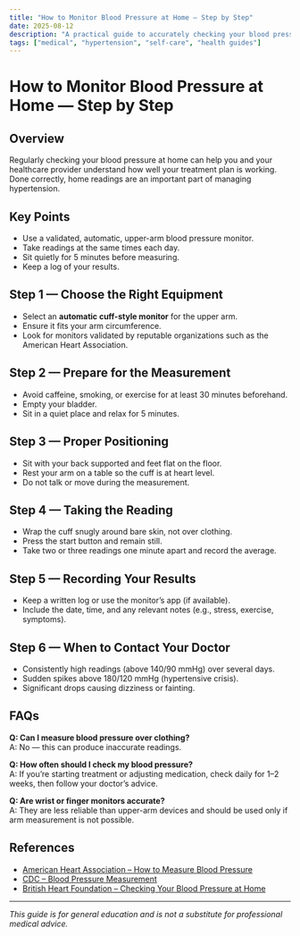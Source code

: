 ```yaml
---
title: "How to Monitor Blood Pressure at Home — Step by Step"
date: 2025-08-12
description: "A practical guide to accurately checking your blood pressure at home."
tags: ["medical", "hypertension", "self-care", "health guides"]
---
```


# How to Monitor Blood Pressure at Home — Step by Step

## Overview
Regularly checking your blood pressure at home can help you and your healthcare provider understand how well your treatment plan is working. Done correctly, home readings are an important part of managing hypertension.

## Key Points
- Use a validated, automatic, upper-arm blood pressure monitor.
- Take readings at the same times each day.
- Sit quietly for 5 minutes before measuring.
- Keep a log of your results.

## Step 1 — Choose the Right Equipment
- Select an **automatic cuff-style monitor** for the upper arm.
- Ensure it fits your arm circumference.
- Look for monitors validated by reputable organizations such as the American Heart Association.

## Step 2 — Prepare for the Measurement
- Avoid caffeine, smoking, or exercise for at least 30 minutes beforehand.
- Empty your bladder.
- Sit in a quiet place and relax for 5 minutes.

## Step 3 — Proper Positioning
- Sit with your back supported and feet flat on the floor.
- Rest your arm on a table so the cuff is at heart level.
- Do not talk or move during the measurement.

## Step 4 — Taking the Reading
- Wrap the cuff snugly around bare skin, not over clothing.
- Press the start button and remain still.
- Take two or three readings one minute apart and record the average.

## Step 5 — Recording Your Results
- Keep a written log or use the monitor’s app (if available).
- Include the date, time, and any relevant notes (e.g., stress, exercise, symptoms).

## Step 6 — When to Contact Your Doctor
- Consistently high readings (above 140/90 mmHg) over several days.
- Sudden spikes above 180/120 mmHg (hypertensive crisis).
- Significant drops causing dizziness or fainting.

## FAQs

**Q: Can I measure blood pressure over clothing?**  
A: No — this can produce inaccurate readings.

**Q: How often should I check my blood pressure?**  
A: If you’re starting treatment or adjusting medication, check daily for 1–2 weeks, then follow your doctor’s advice.

**Q: Are wrist or finger monitors accurate?**  
A: They are less reliable than upper-arm devices and should be used only if arm measurement is not possible.

## References
- [American Heart Association – How to Measure Blood Pressure](https://www.heart.org/en/health-topics/high-blood-pressure/understanding-blood-pressure-readings)  
- [CDC – Blood Pressure Measurement](https://www.cdc.gov/bloodpressure/measure.htm)  
- [British Heart Foundation – Checking Your Blood Pressure at Home](https://www.bhf.org.uk/informationsupport/risk-factors/high-blood-pressure/blood-pressure-measuring-at-home)  

---

*This guide is for general education and is not a substitute for professional medical advice.*
